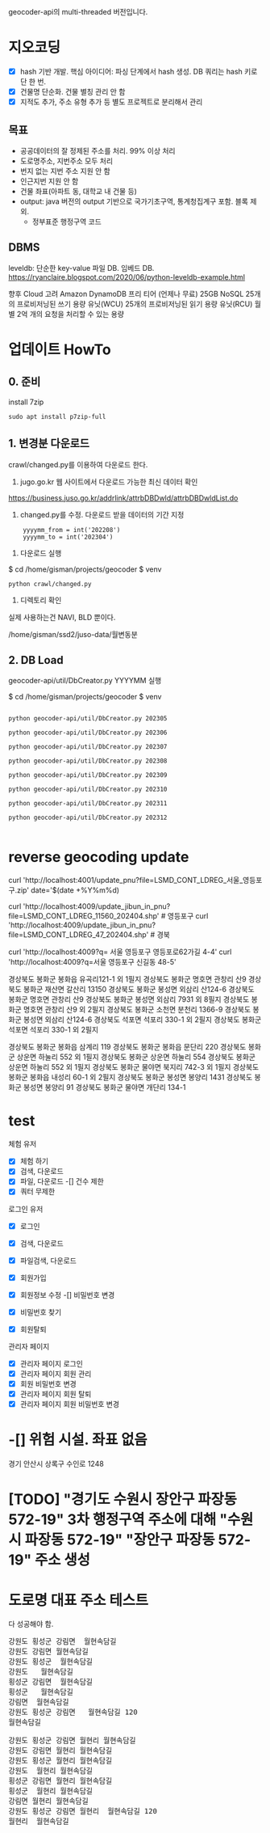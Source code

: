 geocoder-api의 multi-threaded 버전입니다.

# 지오코딩

- [X] hash 기반 개발. 핵심 아이디어: 파싱 단계에서 hash 생성. DB 쿼리는 hash 키로 단 한 번.
- [X] 건물명 단순화. 건물 별칭 관리 안 함
- [X] 지적도 추가, 주소 유형 추가 등 별도 프로젝트로 분리해서 관리

## 목표

* 공공데이터의 잘 정제된 주소를 처리. 99% 이상 처리
* 도로명주소, 지번주소 모두 처리
* 번지 없는 지번 주소 지원 안 함
* 인근지번 지원 안 함
* 건물 좌표(아파트 동, 대학교 내 건물 등)
* output: java 버전의 output 기반으로 국가기초구역, 통계청집계구 포함. 블록 제외.
    * 정부표준 행정구역 코드

## DBMS

leveldb: 단순한 key-value 파일 DB. 임베드 DB.
    https://ryanclaire.blogspot.com/2020/06/python-leveldb-example.html

향후 Cloud 고려
    Amazon DynamoDB 프리 티어 (언제나 무료)
        25GB NoSQL
        25개의 프로비저닝된 쓰기 용량 유닛(WCU)
        25개의 프로비저닝된 읽기 용량 유닛(RCU)
        월별 2억 개의 요청을 처리할 수 있는 용량


# 업데이트 HowTo

## 0. 준비

install 7zip

```
sudo apt install p7zip-full
```

## 1. 변경분 다운로드

crawl/changed.py를 이용하여 다운로드 한다.

1. jugo.go.kr 웹 사이트에서 다운로드 가능한 최신 데이터 확인

https://business.juso.go.kr/addrlink/attrbDBDwld/attrbDBDwldList.do

1. changed.py를 수정. 다운로드 받을 데이터의 기간 지정
```
    yyyymm_from = int('202208')
    yyyymm_to = int('202304')
```

1. 다운로드 실행

 $ cd /home/gisman/projects/geocoder
 $ venv

```
python crawl/changed.py
```

1. 디렉토리 확인

실제 사용하는건 NAVI, BLD 뿐이다.

 /home/gisman/ssd2/juso-data/월변동분


## 2. DB Load


geocoder-api/util/DbCreator.py YYYYMM 실행


 $ cd /home/gisman/projects/geocoder
 $ venv

```

python geocoder-api/util/DbCreator.py 202305

python geocoder-api/util/DbCreator.py 202306

python geocoder-api/util/DbCreator.py 202307

python geocoder-api/util/DbCreator.py 202308

python geocoder-api/util/DbCreator.py 202309

python geocoder-api/util/DbCreator.py 202310

python geocoder-api/util/DbCreator.py 202311

python geocoder-api/util/DbCreator.py 202312


```


# reverse geocoding update

curl 'http://localhost:4001/update_pnu?file=LSMD_CONT_LDREG_서울_영등포구.zip'
date='$(date +\%Y\%m\%d)

curl 'http://localhost:4009/update_jibun_in_pnu?file=LSMD_CONT_LDREG_11560_202404.shp' # 영등포구
curl 'http://localhost:4009/update_jibun_in_pnu?file=LSMD_CONT_LDREG_47_202404.shp' # 경북

curl 'http://localhost:4009?q=  서울 영등포구 영등포로62가길 4-4'
curl 'http://localhost:4009?q=서울 영등포구 신길동 48-5'


경상북도 봉화군 봉화읍 유곡리121-1 외 1필지
경상북도 봉화군 명호면 관창리 산9
경상북도 봉화군 재산면 갈산리 13150
경상북도 봉화군 봉성면 외삼리 산124-6
경상북도 봉화군 명호면 관창리 산9
경상북도 봉화군 봉성면 외삼리 7931 외 8필지
경상북도 봉화군 명호면 관창리 산9 외 2필지
경상북도 봉화군 소천면 분천리 1366-9
경상북도 봉화군 봉성면 외삼리 산124-6
경상북도 석포면 석포리 330-1 외 2필지
    경상북도 봉화군 석포면 석포리 330-1 외 2필지

경상북도 봉화군 봉화읍 삼계리 119
경상북도 봉화군 봉화읍 문단리 220
경상북도 봉화군 상운면 하눌리 552 외 1필지
경상북도 봉화군 상운면 하눌리 554
경상북도 봉화군 상운면 하눌리 552 외 1필지
경상북도 봉화군 물야면 북지리 742-3 외 1필지
경상북도 봉화군 봉화읍 내성리 60-1 외 2필지
경상북도 봉화군 봉성면 봉양리 1431
경상북도 봉화군 봉성면 봉양리 91
경상북도 봉화군 물야면 개단리 134-1


# test

체험 유저
-[X] 체험 하기
-[X] 검색, 다운로드
-[X] 파일, 다운로드
-[] 건수 제한
-[X] 쿼터 무제한

로그인 유저
-[X] 로그인
-[X] 검색, 다운로드
-[X] 파일검색, 다운로드

-[X] 회원가입
-[X] 회원정보 수정
-[] 비밀번호 변경
-[X] 비밀번호 찾기
-[X] 회원탈퇴

관리자 페이지
-[X] 관리자 페이지 로그인
-[X] 관리자 페이지 회원 관리
-[X] 회원 비밀번호 변경
-[X] 관리자 페이지 회원 탈퇴
-[X] 관리자 페이지 회원 비밀번호 변경

# -[] 위험 시설. 좌표 없음

경기 안산시 상록구 수인로 1248

# [TODO] "경기도 수원시 장안구 파장동 572-19" 3차 행정구역 주소에 대해 "수원시 파장동 572-19" "장안구 파장동 572-19" 주소 생성

# 도로명 대표 주소 테스트

다 성공해야 함.

<pre>
강원도 횡성군 강림면  월현속담길
강원도 강림면 월현속담길
강원도 횡성군  월현속담길
강원도   월현속담길
횡성군 강림면  월현속담길
횡성군   월현속담길
강림면  월현속담길
강원도 횡성군 강림면   월현속담길 120
월현속담길

강원도 횡성군 강림면 월현리 월현속담길
강원도 강림면 월현리 월현속담길
강원도 횡성군 월현리 월현속담길
강원도  월현리 월현속담길
횡성군 강림면 월현리 월현속담길
횡성군  월현리 월현속담길
강림면 월현리 월현속담길
강원도 횡성군 강림면 월현리  월현속담길 120
월현리  월현속담길
</pre>
